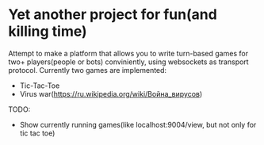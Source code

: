 Yet another project for fun(and killing time)
============
Attempt to make a platform that allows you to write turn-based games for two+ players(people or bots) conviniently, using websockets as transport protocol.
Currently two games are implemented:
* Tic-Tac-Toe
* Virus war(https://ru.wikipedia.org/wiki/Война_вирусов)

TODO:
* Show currently running games(like localhost:9004/view, but not only for tic tac toe)